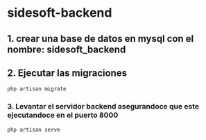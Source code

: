 # sidesoft-backend

## 1. crear una base de datos en mysql con el nombre: sidesoft_backend

## 2. Ejecutar las migraciones
```
php artisan migrate
```

### 3. Levantar el servidor backend asegurandoce que este ejecutandoce en el puerto 8000
```
php artisan serve
```